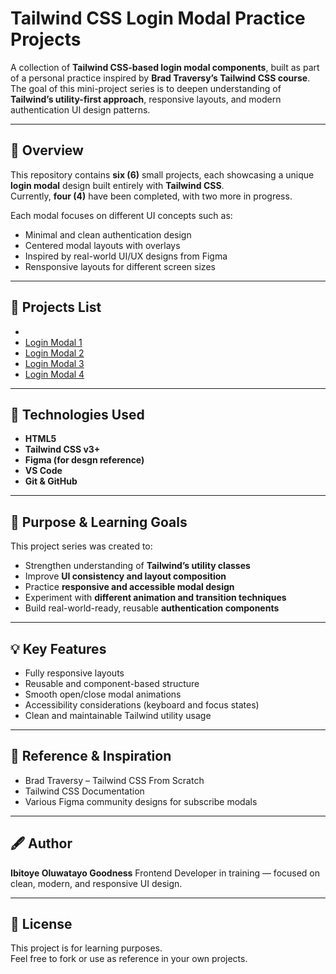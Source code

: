 # Tailwind CSS Login Modal Practice Projects

A collection of **Tailwind CSS-based login modal components**, built as part of a personal practice inspired by **Brad Traversy’s Tailwind CSS course**.  
The goal of this mini-project series is to deepen understanding of **Tailwind’s utility-first approach**, responsive layouts, and modern authentication UI design patterns.

---

## 🚀 Overview

This repository contains **six (6)** small projects, each showcasing a unique **login modal** design built entirely with **Tailwind CSS**.  
Currently, **four (4)** have been completed, with two more in progress.

Each modal focuses on different UI concepts such as:

- Minimal and clean authentication design
- Centered modal layouts with overlays
- Inspired by real-world UI/UX designs from Figma
- Rensponsive layouts for different screen sizes

---

## 🧱 Projects List

-
- [Login Modal 1](https://oluwatayoo.github.io/Tailwind-Login-Modal-Projects/Login%20Modal%201)
- [Login Modal 2](https://oluwatayoo.github.io/Tailwind-Login-Modal-Projects/Login%20Modal%202)
- [Login Modal 3](https://oluwatayoo.github.io/Tailwind-Login-Modal-Projects/Login%20Modal%203)
- [Login Modal 4](https://oluwatayoo.github.io/Tailwind-Login-Modal-Projects/Login%20Modal%204)

---

## 🧰 Technologies Used

- **HTML5**
- **Tailwind CSS v3+**
- **Figma (for desgn reference)**
- **VS Code**
- **Git & GitHub**

---

## 🎯 Purpose & Learning Goals

This project series was created to:

- Strengthen understanding of **Tailwind’s utility classes**
- Improve **UI consistency and layout composition**
- Practice **responsive and accessible modal design**
- Experiment with **different animation and transition techniques**
- Build real-world-ready, reusable **authentication components**

---

## 💡 Key Features

- Fully responsive layouts
- Reusable and component-based structure
- Smooth open/close modal animations
- Accessibility considerations (keyboard and focus states)
- Clean and maintainable Tailwind utility usage

---

## 📖 Reference & Inspiration

- Brad Traversy – Tailwind CSS From Scratch
- Tailwind CSS Documentation
- Various Figma community designs for subscribe modals

---

## 🖋️ Author

**Ibitoye Oluwatayo Goodness**
Frontend Developer in training — focused on clean, modern, and responsive UI design.

---

## 📜 License

This project is for learning purposes.  
Feel free to fork or use as reference in your own projects.
